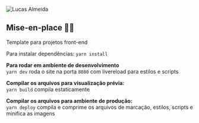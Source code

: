 ![Lucas Almeida](http://lucasalmeida.cc/logo2.png 'Lucas Almeida')

## Mise-en-place 🧑‍🍳

Template para projetos front-end

Para instalar dependências: `yarn install`

**Para rodar em ambiente de desenvolvimento**  
`yarn dev` roda o site na porta `8080` com livereload para estilos e scripts

**Compilar os arquivos para visualização prévia:**  
`yarn build` compila estaticamente

**Compilar os arquivos para ambiente de produção:**  
`yarn deploy` compila e comprime os arquivos de marcação, estilos, scripts e minifica as imagens
